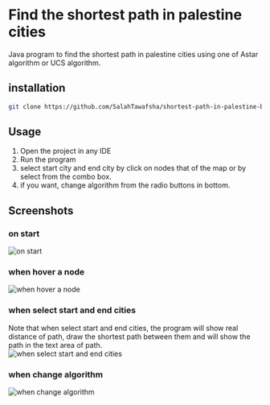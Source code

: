 # Find the shortest path in palestine cities

Java program to find the shortest path in palestine cities using one of Astar algorithm or UCS algorithm.

## installation

```bash
git clone https://github.com/SalahTawafsha/shortest-path-in-palestine-by-Astar-or-UCS.git
```

## Usage

1. Open the project in any IDE
2. Run the program
3. select start city and end city by click on nodes that of the map or by select from the combo box.
4. if you want, change algorithm from the radio buttons in bottom.

## Screenshots

### on start

<img src="https://github.com/SalahTawafsha/shortest-path-in-palestine-by-Astar-or-UCS/assets/93351227/02b0e670-c7d0-4602-b476-dcf53d817e6e" alt="on start"/>

### when hover a node

<img src="https://github.com/SalahTawafsha/shortest-path-in-palestine-by-Astar-or-UCS/assets/93351227/a8f5d032-52e3-4827-bc5d-8cd694bdea39" alt="when hover a node"/>

### when select start and end cities

Note that when select start and end cities, the program will show real distance of path, draw the shortest path between
them and will show the path in the text area of path.
<br>
<img src="https://github.com/SalahTawafsha/shortest-path-in-palestine-by-Astar-or-UCS/assets/93351227/0b00e6ba-4ae9-4884-8ed6-5d51fb052bc4" alt="when select start and end cities"/>

### when change algorithm

<img src="https://github.com/SalahTawafsha/shortest-path-in-palestine-by-Astar-or-UCS/assets/93351227/48772289-abd2-42c3-a196-2e88d0096f59" alt="when change algorithm"/>

